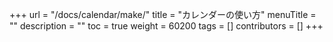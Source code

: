 +++
url = "/docs/calendar/make/"
title = "カレンダーの使い方"
menuTitle = ""
description = ""
toc = true
weight = 60200
tags = []
contributors = []
+++
